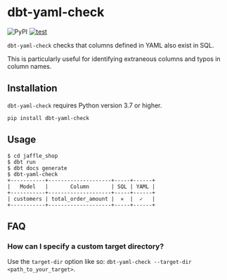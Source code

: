# dbt-yaml-check
![PyPI](https://img.shields.io/pypi/v/dbt-yaml-check)
[![test](https://github.com/k-aranke/dbt-yaml-check/actions/workflows/test.yml/badge.svg)](https://github.com/k-aranke/dbt-yaml-check/actions/workflows/test.yml)

`dbt-yaml-check` checks that columns defined in YAML also exist in SQL.

This is particularly useful for identifying extraneous columns and typos in column names.

## Installation

`dbt-yaml-check` requires Python version 3.7 or higher.

```shell
pip install dbt-yaml-check
```

## Usage

```shell
$ cd jaffle_shop
$ dbt run
$ dbt docs generate
$ dbt-yaml-check
+-----------+--------------------+-----+------+
|   Model   |       Column       | SQL | YAML |
+-----------+--------------------+-----+------+
| customers | total_order_amount |  ✕  |  ✓   |
+-----------+--------------------+-----+------+
```

## FAQ

### How can I specify a custom target directory?

Use the `target-dir` option like so: `dbt-yaml-check --target-dir <path_to_your_target>`.
